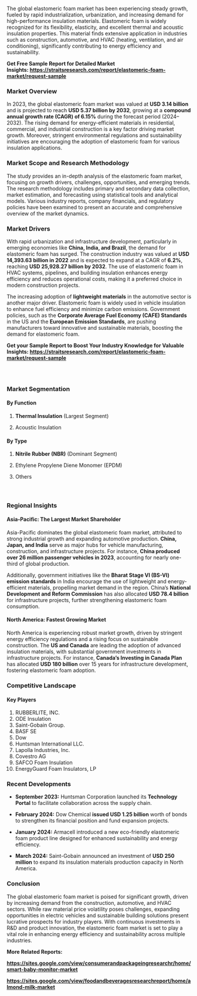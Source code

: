 <p data-pm-slice="1 1 []">The global elastomeric foam market has been experiencing steady growth, fueled by rapid industrialization, urbanization, and increasing demand for high-performance insulation materials. Elastomeric foam is widely recognized for its flexibility, elasticity, and excellent thermal and acoustic insulation properties. This material finds extensive application in industries such as construction, automotive, and HVAC (heating, ventilation, and air conditioning), significantly contributing to energy efficiency and sustainability.</p>
<p data-pm-slice="1 1 []"><strong>Get Free Sample Report for Detailed Market Insights:&nbsp;<a href="https://straitsresearch.com/report/elastomeric-foam-market/request-sample">https://straitsresearch.com/report/elastomeric-foam-market/request-sample</a>&nbsp;</strong></p>
<h3>Market Overview</h3>
<p>In 2023, the global elastomeric foam market was valued at <strong>USD 3.14 billion</strong> and is projected to reach <strong>USD 5.37 billion by 2032</strong>, growing at a <strong>compound annual growth rate (CAGR) of 6.15%</strong> during the forecast period (2024&ndash;2032). The rising demand for energy-efficient materials in residential, commercial, and industrial construction is a key factor driving market growth. Moreover, stringent environmental regulations and sustainability initiatives are encouraging the adoption of elastomeric foam for various insulation applications.</p>
<h3>Market Scope and Research Methodology</h3>
<p>The study provides an in-depth analysis of the elastomeric foam market, focusing on growth drivers, challenges, opportunities, and emerging trends. The research methodology includes primary and secondary data collection, market estimation, and forecasting using statistical tools and analytical models. Various industry reports, company financials, and regulatory policies have been examined to present an accurate and comprehensive overview of the market dynamics.</p>
<h3>Market Drivers</h3>
<p>With rapid urbanization and infrastructure development, particularly in emerging economies like <strong>China, India, and Brazil</strong>, the demand for elastomeric foam has surged. The construction industry was valued at <strong>USD 14,393.63 billion in 2022</strong> and is expected to expand at a CAGR of <strong>6.2%</strong>, reaching <strong>USD 25,928.27 billion by 2032</strong>. The use of elastomeric foam in HVAC systems, pipelines, and building insulation enhances energy efficiency and reduces operational costs, making it a preferred choice in modern construction projects.</p>
<p>The increasing adoption of <strong>lightweight materials</strong> in the automotive sector is another major driver. Elastomeric foam is widely used in vehicle insulation to enhance fuel efficiency and minimize carbon emissions. Government policies, such as the <strong>Corporate Average Fuel Economy (CAFE) Standards</strong> in the US and the <strong>European Emission Standards</strong>, are pushing manufacturers toward innovative and sustainable materials, boosting the demand for elastomeric foam.</p>
<p><strong>Get your Sample Report to Boost Your Industry Knowledge for Valuable Insights:&nbsp;<a href="https://straitsresearch.com/report/elastomeric-foam-market/request-sample">https://straitsresearch.com/report/elastomeric-foam-market/request-sample</a>&nbsp;</strong></p>
<h3>&nbsp;</h3>
<h3>Market Segmentation</h3>
<h4><strong>By Function</strong></h4>
<ol start="1" data-spread="false">
<li>
<p><strong>Thermal Insulation</strong> (Largest Segment)</p>
</li>
<li>
<p>Acoustic Insulation</p>
</li>
</ol>
<h4><strong>By Type</strong></h4>
<ol start="1" data-spread="false">
<li>
<p><strong>Nitrile Rubber (NBR)</strong> (Dominant Segment)</p>
</li>
<li>
<p>Ethylene Propylene Diene Monomer (EPDM)</p>
</li>
<li>
<p>Others</p>
</li>
</ol>
<h4>&nbsp;</h4>
<h3>Regional Insights</h3>
<h4><strong>Asia-Pacific: The Largest Market Shareholder</strong></h4>
<p>Asia-Pacific dominates the global elastomeric foam market, attributed to strong industrial growth and expanding automotive production. <strong>China, Japan, and India</strong> serve as major hubs for vehicle manufacturing, construction, and infrastructure projects. For instance, <strong>China produced over 26 million passenger vehicles in 2023</strong>, accounting for nearly one-third of global production.</p>
<p>Additionally, government initiatives like the <strong>Bharat Stage VI (BS-VI) emission standards</strong> in India encourage the use of lightweight and energy-efficient materials, propelling market demand in the region. China&rsquo;s <strong>National Development and Reform Commission</strong> has also allocated <strong>USD 78.4 billion</strong> for infrastructure projects, further strengthening elastomeric foam consumption.</p>
<h4><strong>North America: Fastest Growing Market</strong></h4>
<p>North America is experiencing robust market growth, driven by stringent energy efficiency regulations and a rising focus on sustainable construction. The <strong>US and Canada</strong> are leading the adoption of advanced insulation materials, with substantial government investments in infrastructure projects. For instance, <strong>Canada&rsquo;s Investing in Canada Plan</strong> has allocated <strong>USD 180 billion</strong> over 15 years for infrastructure development, fostering elastomeric foam adoption.</p>
<h3>Competitive Landscape</h3>
<h4><strong>Key Players</strong></h4>
<ol>
<li>RUBBERLITE, INC.</li>
<li>ODE Insulation</li>
<li>Saint-Gobain Group.</li>
<li>BASF SE</li>
<li>Dow</li>
<li>Huntsman International LLC.</li>
<li>Lapolla Industries, Inc.</li>
<li>Covestro AG</li>
<li>SAFCO Foam Insulation</li>
<li>EnergyGuard Foam Insulators, LP</li>
</ol>
<h3>Recent Developments</h3>
<ul data-spread="false">
<li>
<p><strong>September 2023:</strong> Huntsman Corporation launched its <strong>Technology Portal</strong> to facilitate collaboration across the supply chain.</p>
</li>
<li>
<p><strong>February 2024:</strong> Dow Chemical <strong>issued USD 1.25 billion</strong> worth of bonds to strengthen its financial position and fund expansion projects.</p>
</li>
<li>
<p><strong>January 2024:</strong> Armacell introduced a new eco-friendly elastomeric foam product line designed for enhanced sustainability and energy efficiency.</p>
</li>
<li>
<p><strong>March 2024:</strong> Saint-Gobain announced an investment of <strong>USD 250 million</strong> to expand its insulation materials production capacity in North America.</p>
</li>
</ul>
<h3>Conclusion</h3>
<p>The global elastomeric foam market is poised for significant growth, driven by increasing demand from the construction, automotive, and HVAC sectors. While raw material price volatility poses challenges, expanding opportunities in electric vehicles and sustainable building solutions present lucrative prospects for industry players. With continuous investments in R&amp;D and product innovation, the elastomeric foam market is set to play a vital role in enhancing energy efficiency and sustainability across multiple industries.</p>
<p><strong>More Related Reports:&nbsp;</strong></p>
<p><strong><a href="https://sites.google.com/view/consumerandpackageingresearchr/home/smart-baby-monitor-market">https://sites.google.com/view/consumerandpackageingresearchr/home/smart-baby-monitor-market</a></strong></p>
<p><strong><a href="https://sites.google.com/view/foodandbeveragesresearchreport/home/almond-milk-market">https://sites.google.com/view/foodandbeveragesresearchreport/home/almond-milk-market</a><br /></strong></p>
